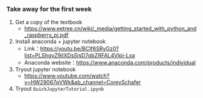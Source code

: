 ### Take away for the first week
1. Get a copy of the textbook
   * https://www.eetree.cn/wiki/_media/getting_started_with_python_and_raspberry_pi.pdf
2. Install anaconda + jupyter notebook
   * Link：https://youtu.be/BClf6SRyGz0?list=PLShgvZ9iIXDsSjsD7qbZRFAL4Vlpi-Lxa
   * Anaconda website：https://www.anaconda.com/products/individual
3. Tryout jupyter notebook
   * https://www.youtube.com/watch?v=HW29067qVWk&ab_channel=CoreySchafer
4. Tryout `QuickJupyterTutorial.ipynb`
